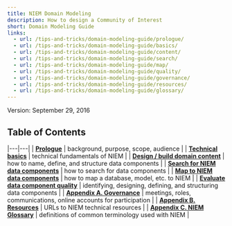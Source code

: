 ```yaml
---
title: NIEM Domain Modeling
description: How to design a Community of Interest
short: Domain Modeling Guide
links:
  - url: /tips-and-tricks/domain-modeling-guide/prologue/
  - url: /tips-and-tricks/domain-modeling-guide/basics/
  - url: /tips-and-tricks/domain-modeling-guide/content/
  - url: /tips-and-tricks/domain-modeling-guide/search/
  - url: /tips-and-tricks/domain-modeling-guide/map/
  - url: /tips-and-tricks/domain-modeling-guide/quality/
  - url: /tips-and-tricks/domain-modeling-guide/governance/
  - url: /tips-and-tricks/domain-modeling-guide/resources/
  - url: /tips-and-tricks/domain-modeling-guide/glossary/
---
```

Version: September 29, 2016

## Table of Contents

|---|---|
| [__Prologue__](./prologue/) | background, purpose, scope, audience |
| [__Technical basics__](./basics/) | technical fundamentals of NIEM |
| [__Design / build domain content__](./content/) | how to name, define, and structure data components |
| [__Search for NIEM data components__](./search/) | how to search for data components |
| [__Map to NIEM data components__](./map/) | how to map a database, model, etc. to NIEM |
| [__Evaluate data component quality__](./quality/) | identifying, designing, defining, and structuring data components |
| [__Appendix A. Governance__](./governance/) | meetings, roles, communications, online accounts for participation |
| [__Appendix B. Resources__](./resources/) | URLs to NIEM technical resources |
| [__Appendix C. NIEM Glossary__](./glossary/) | definitions of common terminology used with NIEM |
